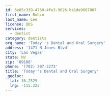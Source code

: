 ```yaml
---
id: 6e85c339-4760-4fe3-9626-ba1de9667807
first_name: Robin
last_name: Lee
license: DDS
services:
  - dentist
category: dentists
org_name: 'Today''s Dental and Oral Surgery'
address: '1471 N Jones Blvd'
city: 'Las Vegas'
state: NV
zip: '89108'
phone: '(702) 307-2273'
title: 'Today''s Dental and Oral Surgery'
_geoloc:
  lat: 36.2529
  lng: -115.225
---
```


